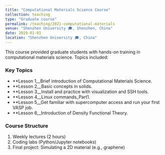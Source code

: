 ```yaml
---
title: "Computational Materials Science Course"
collection: teaching
type: "Graduate course"
permalink: /teaching/2021-computational-materials
venue: "Shenzhen University 🎓, Shenzhen, China"
date: 2019-01-01
location: "Shenzhen University 🎓, China"
---
```

This course provided graduate students with hands-on training in computational materials science. Topics included:

### Key Topics
- **Lesson 1__Brief introduction of Computational Materials Science.
- **Lesson 2__Basic concepts in solids.
- **Lesson 3__Install and practice with visualization and SSH tools.
- **Lesson 4__Linux commands_Part1.
- **Lesson 5__Get familiar with supercomputer access and run your first VASP job.
- **Lesson 6__Introduction of Density Functional Theory.

### Course Structure
1. Weekly lectures (2 hours)
2. Coding labs (Python/Jupyter notebooks)
3. Final project: Simulating a 2D material (e.g., graphene)
